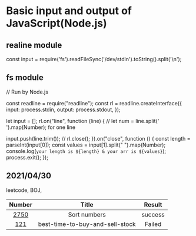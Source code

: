 # Basic input and output of JavaScript(Node.js)

## realine module

const input = require('fs').readFileSync('/dev/stdin').toString().split('\n');

## fs module

// Run by Node.js

const readline = require("readline");
const rl = readline.createInterface({
input: process.stdin,
output: process.stdout,
});

let input = [];
rl.on("line", function (line) {
// let num = line.split(' ').map(Number); for one line

input.push(line.trim());
// rl.close();
}).on("close", function () {
const length = parseInt(input[0]);
const values = input[1].split(" ").map(Number);
console.log(`your length is ${length} & your arr is ${values}`);
process.exit();
});

## 2021/04/30

leetcode, BOJ,

|                                Number                                 |              Title              |   Result    |
| :-------------------------------------------------------------------: | :-----------------------------: | :---------: |
|             [2750](https://www.acmicpc.net/problem/2750)              |          Sort numbers           | success |
| [121](https://leetcode.com/problems/best-time-to-buy-and-sell-stock/) | best-time-to-buy-and-sell-stock | Failed  |
